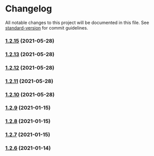 # Changelog

All notable changes to this project will be documented in this file. See [standard-version](https://github.com/conventional-changelog/standard-version) for commit guidelines.

### [1.2.15](https://github.com/byoskill/byoskill-code-generation/compare/v1.2.13...v1.2.15) (2021-05-28)

### [1.2.13](https://github.com/byoskill/byoskill-code-generation/compare/v1.2.12...v1.2.13) (2021-05-28)

### [1.2.12](https://github.com/byoskill/byoskill-code-generation/compare/v1.2.11...v1.2.12) (2021-05-28)

### [1.2.11](https://github.com/byoskill/byoskill-code-generation/compare/v1.2.10...v1.2.11) (2021-05-28)

### [1.2.10](https://github.com/byoskill/byoskill-code-generation/compare/v1.2.9...v1.2.10) (2021-05-28)

### [1.2.9](https://github.com/byoskill/byoskill-code-generation/compare/v1.2.8...v1.2.9) (2021-01-15)

### [1.2.8](https://github.com/byoskill/byoskill-code-generation/compare/v1.2.7...v1.2.8) (2021-01-15)

### [1.2.7](https://github.com/byoskill/byoskill-code-generation/compare/v1.2.6...v1.2.7) (2021-01-15)

### [1.2.6](https://github.com/byoskill/byoskill-code-generation/compare/v1.2.5...v1.2.6) (2021-01-14)
